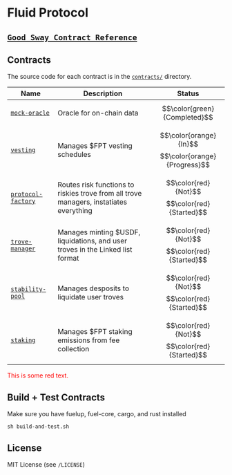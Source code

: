 # Fluid Protocol

## [`Good Sway Contract Reference`](https://github.com/FuelLabs/sway-applications/tree/master/AMM/project)

Contracts
---------

The source code for each contract is in the [`contracts/`](contracts/)
directory.

| Name                                               | Description                            | Status |
| -------------------------------------------------- | -------------------------------------- | ------- |
| [`mock-oracle`](contracts/mock-oracle-contract)       | Oracle for on-chain data | $$\color{green}{Completed}$$ 
| [`vesting`](contracts/vesting-contract)       | Manages $FPT vesting schedules | $$\color{orange}{In}$$ $$\color{orange}{Progress}$$ 
| [`protocol-factory`](contracts/protocol-contract)       | Routes risk functions to riskies trove from all trove managers, instatiates everything |$$\color{red}{Not}$$ $$\color{red}{Started}$$ 
| [`trove-manager`](contracts/trove-manager-contract)       | Manages minting $USDF, liquidations, and user troves in the Linked list format |$$\color{red}{Not}$$ $$\color{red}{Started}$$ 
| [`stability-pool`](contracts/stability-pool-contract)       | Manages desposits to liquidate user troves | $$\color{red}{Not}$$ $$\color{red}{Started}$$ |
| [`staking`](contracts/staking-contract)       | Manages $FPT staking emissions from fee collection | $$\color{red}{Not}$$ $$\color{red}{Started}$$ |

<p style='color:red'>This is some red text.</p>

Build + Test Contracts
-------------------------------

Make sure you have fuelup, fuel-core, cargo, and rust installed 

```
sh build-and-test.sh
```

License
-------

MIT License (see `/LICENSE`)
